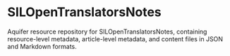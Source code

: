# SILOpenTranslatorsNotes
Aquifer resource repository for SILOpenTranslatorsNotes, containing resource-level metadata, article-level metadata, and content files in JSON and Markdown formats.
